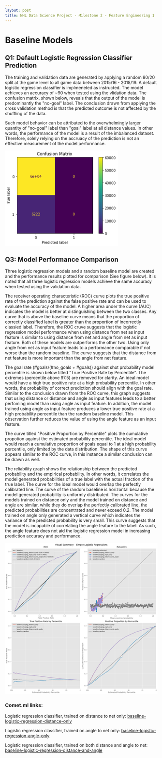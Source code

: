 ```yaml
---
layout: post
title: NHL Data Science Project - Milestone 2 - Feature Engineering 1
---
```



# Baseline Models

## Q1: Default Logistic Regression Classifier Prediction

The training and validation data are generated by applying a random 80/20 split at the game level to all game data between 2015/16 - 2018/19. A default logistic regression classifier is implmeneted as instructed. The model achieves an accuracy of ~90 when tested using the vlidation data. The confusion matrix, shown below, reveals that the output of the model is predominantly the "no-goal" label. The conclusion drawn from applying the cross validation method is that the predicted outcome is not affected by the shuffling of the data.

Such model behavior can be attributed to the overwhelmingly larger quantity of "no-goal" label than "goal" label at all distance values. In other words, the performance of the model is a result of the imbalanced dataset. Therefore, solely relying on the accruacy of the prediction is not an effective measurement of the model performance.

![Model Confusion Matrix](/Images/M2_BM_Q1_ConfusionMatrix.png)


## Q3: Model Performance Comparison

Three logistic regression models and a random baseline model are created and the performance results plotted for comparison (See figure below). It is noted that all three logistic regression models achieve the same accuracy when tested using the validation data.

The receiver operating characteristic (ROC) curve  plots the true positive rate of the prediction against the false positive rate and can be used to evaluate the accuracy of the model. A higher area under the curve (AUC) indicates the model is better at distinguishing between the two classes. Any curve that is above the baseline curve means that the proportion of correctly classified label is greater than the proportion of incorrectly classied label. Therefore, the ROC cruve suggests that the logistic regression model performance when using distance from net as input feature is similar to using distance from net and angle from net as input feature. Both of these models are outperforms the other two. Using only angle from net as input feature leads to a performance comparable if not worse than the random baseline. The curve suggests that the distance from net feature is more important than the angle from net feature.

The goal rate (#goals/(#no_goals + #goals)) against shot probability model percentile is shown below titled "True Positive Rate by Percentile". The extremes (percentile above 97.5) are removed for clarity. An ideal model would have a high true positive rate at a high probability percentile. In other words, the probability of correct prediction should align with the goal rate. Similar to the conclusion drawn from the ROC curve, this graph suggests that using distance or distance and angle as input features leads to a better perfoming model than using angle as input feature. In addition, the model trained using angle as input feature produces a lower true positive rate at a high probability percentile than the random baseline model. This observation further reduces the value of using the angle feature as an input feature.

The curve titled "Positive Proportion by Percentile" plots the cumulative propotion against the estimated probability percentile. The ideal model would reach a cumulative proportion of goals equal to 1 at a high probability percentile, only limited by the data distribution. The shape of this curve appears similar to the ROC curve, in this instance a similar conclusion can be drawn as well.

The reliability graph shows the relationship between the predicted probability and the empirical probability. In other words, it correlates the model generated probabilities of a true label with the actual fraction of the true label. The curve for the ideal model would overlap the perfectly calibrated line. The curve of the random baseline is horizontal because the model generated probability is uniformly distributed. The curves for the models trained on distance only and the model trained on distance and angle are similar, while they do overlap the perfectly calibrated line, the predicted probabilities are concentrated and never exceed 0.2. The model trained on angle only generated a vertical curve which indicates the variance of the predicted probability is very small. This curve suggests that the model is incapable of correlating the angle feature to the label. As such, the angle feature does not aid the logistic regression model in increasing prediction accuracy and performance.


![Model Confusion Matrix](/Images/M2_BM_Q3_VisualSummary.png)

### Comet.ml links:
Logistic regression classifier, trained on distance to net only: [baseline-logistic-regression-distance-only](https://www.comet.ml/tim-k-lee/model-registry/baseline-logistic-regression-distance-only)

Logistic regression classifier, trained on angle to net only: [baseline-logistic-regression-angle-only](https://www.comet.ml/tim-k-lee/model-registry/baseline-logistic-regression-angle-only)

Logistic regression classifier, trained on both distance and angle to net: [baseline-logistic-regression-distance-and-angle](https://www.comet.ml/tim-k-lee/model-registry/baseline-logistic-regression-distance-and-angle)






